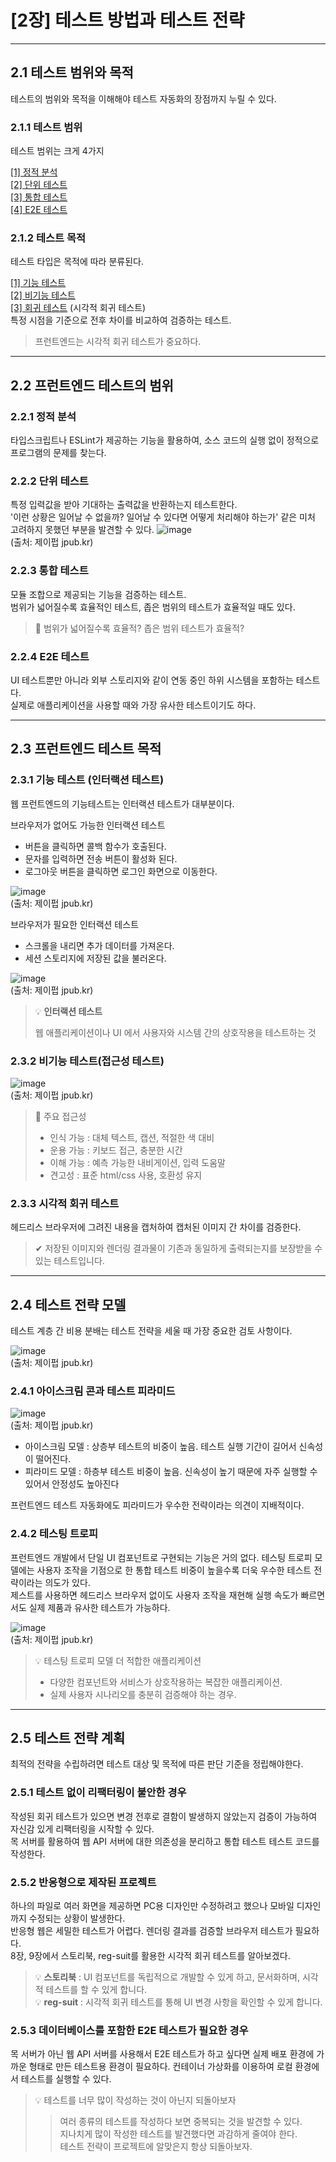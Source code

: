 # [2장] 테스트 방법과 테스트 전략

---

## 2.1 테스트 범위와 목적
테스트의 범위와 목적을 이해해야 테스트 자동화의 장점까지 누릴 수 있다.

### 2.1.1 테스트 범위
테스트 범위는 크게 4가지

[[1] 정적 분석](#221-정적-분석) <br>
[[2] 단위 테스트](#222-단위-테스트) <br>
[[3] 통합 테스트](#223-통합-테스트) <br>
[[4] E2E 테스트](#224-E2E-테스트) <br>

### 2.1.2 테스트 목적
테스트 타입은 목적에 따라 분류된다.

[[1] 기능 테스트](#231-기능-테스트) <br>
[[2] 비기능 테스트](#232-비기능-테스트) <br>
[[3] 회귀 테스트](#233-시각적-회귀-테스트) (시각적 회귀 테스트) <br>
특정 시점을 기준으로 전후 차이를 비교하여 검증하는 테스트.
> 프런트엔드는 시각적 회귀 테스트가 중요하다.

---

## 2.2 프런트엔드 테스트의 범위

### 2.2.1 정적 분석
타입스크립트나 ESLint가 제공하는 기능을 활용하여, 소스 코드의 실행 없이 정적으로 프로그램의 문제를 찾는다.<br>

### 2.2.2 단위 테스트
특정 입력값을 받아 기대하는 출력값을 반환하는지 테스트한다.<br>
'이런 상황은 일어날 수 없을까? 일어날 수 있다면 어떻게 처리해야 하는가' 같은 미처 고려하지 못했던 부분을 발견할 수 있다.
![image](https://github.com/user-attachments/assets/399dda8b-9d8b-4b02-b40d-e001cd5d8fb0) <br>
(출처: 제이펍 jpub.kr)

### 2.2.3 통합 테스트
모듈 조합으로 제공되는 기능을 검증하는 테스트. <br> 
범위가 넓어질수록 효율적인 테스트, 좁은 범위의 테스트가 효율적일 때도 있다.

> 🤔 범위가 넓어질수록 효율적? 좁은 범위 테스트가 효율적?

### 2.2.4 E2E 테스트
UI 테스트뿐만 아니라 외부 스토리지와 같이 연동 중인 하위 시스템을 포함하는 테스트다.<br>
실제로 애플리케이션을 사용할 때와 가장 유사한 테스트이기도 하다.

--- 

## 2.3 프런트엔드 테스트 목적

### 2.3.1 기능 테스트 (인터랙션 테스트)
웹 프런트엔드의 기능테스트는 인터랙션 테스트가 대부분이다.

브라우저가 없어도 가능한 인터랙션 테스트
- 버튼을 클릭하면 콜백 함수가 호출된다.
- 문자를 입력하면 전송 버튼이 활성화 된다.
- 로그아웃 버튼을 클릭하면 로그인 화면으로 이동한다.

![image](https://github.com/user-attachments/assets/6a54b5e5-6eb6-4125-97b9-6b167d25b3a4) <br>
(출처: 제이펍 jpub.kr)

브라우저가 필요한 인터랙션 테스트
- 스크롤을 내리면 추가 데이터를 가져온다.
- 세션 스토리지에 저장된 값을 불러온다.

![image](https://github.com/user-attachments/assets/16c8144f-1dee-4513-aca8-b6b01ed9987c) <br>
(출처: 제이펍 jpub.kr)


> 💡 **인터랙션 테스트**
> 
> 웹 애플리케이션이나 UI 에서 사용자와 시스템 간의 상호작용을 테스트하는 것

### 2.3.2 비기능 테스트(접근성 테스트)

![image](https://github.com/user-attachments/assets/7df05727-6b0f-4955-b6ac-c179a8caef2e) <br>
(출처: 제이펍 jpub.kr)

> 📖 주요 접근성
> - 인식 가능 : 대체 텍스트, 캡션, 적절한 색 대비
> - 운용 가능 : 키보드 접근, 충분한 시간
> - 이해 가능 : 예측 가능한 내비게이션, 입력 도움말
> - 견고성 : 표준 html/css 사용, 호환성 유지

### 2.3.3 시각적 회귀 테스트
헤드리스 브라우저에 그려진 내용을 캡처하여 캡처된 이미지 간 차이를 검증한다.

> ✔ 저장된 이미지와 렌더링 결과물이 기존과 동일하게 출력되는지를 보장받을 수 있는 테스트입니다.

---

## 2.4 테스트 전략 모델
테스트 계층 간 비용 분배는 테스트 전략을 세울 때 가장 중요한 검토 사항이다.

![image](https://github.com/user-attachments/assets/f082fbe4-6363-4f4e-81db-8f9d9030f5f4) <br>
(출처: 제이펍 jpub.kr)

### 2.4.1 아이스크림 콘과 테스트 피라미드

![image](https://github.com/user-attachments/assets/a4b05699-5f11-4485-8019-9f0e3fa66b71) <br>
(출처: 제이펍 jpub.kr)

- 아이스크림 모델 : 상층부 테스트의 비중이 높음. 테스트 실행 기간이 길어서 신속성이 떨어진다.
- 피라미드 모델 : 하층부 테스트 비중이 높음. 신속성이 높기 때문에 자주 실행할 수 있어서 안정성도 높아진다

프런트엔드 테스트 자동화에도 피라미드가 우수한 전략이라는 의견이 지배적이다.

### 2.4.2 테스팅 트로피
프런트엔드 개발에서 단일 UI 컴포넌트로 구현되는 기능은 거의 없다. 테스팅 트로피 모델에는 사용자 조작을 기점으로 한 통합 테스트 비중이 높을수록 더욱 우수한 테스트 전략이라는 의도가 있다. <br>
제스트를 사용하면 헤드리스 브라우저 없이도 사용자 조작을 재현해 실행 속도가 빠르면서도 실제 제품과 유사한 테스트가 가능하다.

![image](https://github.com/user-attachments/assets/f8edd887-2f9e-410e-ae41-812b10bfe2a5) <br>
(출처: 제이펍 jpub.kr)

> 💡 테스팅 트로피 모델 더 적합한 애플리케이션
> - 다양한 컴포넌트와 서비스가 상호작용하는 복잡한 애플리케이션.
> - 실제 사용자 시나리오를 충분히 검증해야 하는 경우.

---

## 2.5 테스트 전략 계획
최적의 전략을 수립하려면 테스트 대상 및 목적에 따른 판단 기준을 정립해야한다.

### 2.5.1 테스트 없이 리팩터링이 불안한 경우
작성된 회귀 테스트가 있으면 변경 전후로 결함이 발생하지 않았는지 검증이 가능하여 자신감 있게 리팩터링을 시작할 수 있다. <br>
목 서버를 활용하여 웹 API 서버에 대한 의존성을 분리하고 통합 테스트 테스트 코드를 작성한다.

### 2.5.2 반응형으로 제작된 프로젝트
하나의 파일로 여러 화면을 제공하면 PC용 디자인만 수정하려고 했으나 모바일 디자인까지 수정되는 상황이 발생한다.<br>
반응형 웹은 세밀한 테스트가 어렵다. 렌더링 결과를 검증할 브라우저 테스트가 필요하다. <br>
8장, 9장에서 스토리북, reg-suit를 활용한 시각적 회귀 테스트를 알아보겠다.  

> 💡 **스토리북** : UI 컴포넌트를 독립적으로 개발할 수 있게 하고, 문서화하며, 시각적 테스트를 할 수 있게 합니다.<br> 
> 💡 **reg-suit** : 시각적 회귀 테스트를 통해 UI 변경 사항을 확인할 수 있게 합니다.

### 2.5.3 데이터베이스를 포함한 E2E 테스트가 필요한 경우
목 서버가 아닌 웹 API 서버를 사용해서 E2E 테스트가 하고 싶다면 실제 배포 환경에 가까운 형태로 만든 테스트용 환경이 필요하다.
컨테이너 가상화를 이용하여 로컬 환경에서 테스트를 실행할 수 있다.

> 💡 테스트를 너무 많이 작성하는 것이 아닌지 되돌아보자
> > 여러 종류의 테스트를 작성하다 보면 중복되는 것을 발견할 수 있다. <br>
> > 지나치게 많이 작성한 테스트를 발견했다면 과감하게 줄여야 한다. <br>
> > 테스트 전략이 프로젝트에 알맞은지 항상 되돌아보자.
